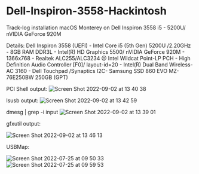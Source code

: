 # Dell-Inspiron-3558-Hackintosh
Track-log installation macOS Monterey on Dell Inspiron 3558 i5 - 5200U/ nVIDIA GeForce 920M

Details:
Dell Inspiron 3558 (UEFI) - Intel Core i5 (5th Gen) 5200U /2.20GHz - 8GB RAM DDR3L - Intel(R) HD Graphics 5500/ nVIDIA GeForce 920M - 1366x768 - Realtek ALC255/ALC3234 @ Intel Wildcat Point-LP PCH - High Definition Audio Controller [F0]/ layout-id=20 - Intel(R) Dual Band Wireless-AC 3160 - Dell Touchpad /Synaptics I2C- Samsung SSD 860 EVO MZ-76E250BW 250GB (GPT)

PCI Shell output:
![Screen Shot 2022-09-02 at 13 40 38](https://user-images.githubusercontent.com/39668756/188074661-c4aa71bf-909f-41b9-8406-22ffb3105aaa.png)

lsusb output:
![Screen Shot 2022-09-02 at 13 42 59](https://user-images.githubusercontent.com/39668756/188075104-54f351e4-147b-45b5-9c46-4073e5a07d89.png)

             
dmesg | grep -i input
![Screen Shot 2022-09-02 at 13 39 01](https://user-images.githubusercontent.com/39668756/188074365-41d3e164-aabd-45cb-ad18-22d5d6e06e2a.png)

gfxutil output:

![Screen Shot 2022-09-02 at 13 46 13](https://user-images.githubusercontent.com/39668756/188075577-68c62315-991f-4e4f-9adf-84b469c8f16e.png)

USBMap:

![Screen Shot 2022-07-25 at 09 50 33](https://user-images.githubusercontent.com/39668756/188075843-e473a61f-a012-400e-812f-fce459ab7f79.png)
![Screen Shot 2022-07-25 at 09 59 53](https://user-images.githubusercontent.com/39668756/188075849-7d5e98cc-9804-47a6-945b-9dddcc32e0a5.png)
